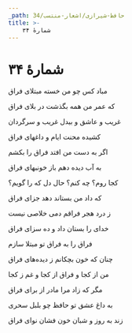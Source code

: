 ```yaml
---
_path: حافظ-شیرازی/اشعار-منتسب/34
title: >-
    شمارهٔ ۳۴
---
```

# شمارهٔ ۳۴

<div class="b" id="bn1"><div class="m1"><p>مباد کس چو من خسته مبتلای فراق</p></div>
<div class="m2"><p>که عمر من همه بگذشت در بلای فراق</p></div></div>
<div class="b" id="bn2"><div class="m1"><p>غریب و عاشق و بیدل غریب و سرگردان</p></div>
<div class="m2"><p>کشیده محنت ایام و داغهای فراق</p></div></div>
<div class="b" id="bn3"><div class="m1"><p>اگر به دست من افتد فراق را بکشم</p></div>
<div class="m2"><p>به آب دیده دهم باز خونبهای فراق</p></div></div>
<div class="b" id="bn4"><div class="m1"><p>کجا روم؟ چه کنم؟ حال دل که را گویم؟</p></div>
<div class="m2"><p>که داد من بستاند دهد جزای فراق</p></div></div>
<div class="b" id="bn5"><div class="m1"><p>ز درد هجر فراقم دمی خلاصی نیست</p></div>
<div class="m2"><p>خدای را بستان داد و ده سزای فراق</p></div></div>
<div class="b" id="bn6"><div class="m1"><p>فراق را به فراق تو مبتلا سازم</p></div>
<div class="m2"><p>چنان که خون بچکانم ز دیده‌های فراق</p></div></div>
<div class="b" id="bn7"><div class="m1"><p>من از کجا و فراق از کجا و غم ز کجا</p></div>
<div class="m2"><p>مگر که زاد مرا مادر از برای فراق</p></div></div>
<div class="b" id="bn8"><div class="m1"><p>به داغ عشق تو حافظ چو بلبل سحری</p></div>
<div class="m2"><p>زند به روز و شبان خون فشان نوای فراق</p></div></div>
